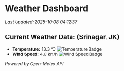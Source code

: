 
# Weather Dashboard

_Last Updated: 2025-10-08 04:12:37_

## Current Weather Data: (Srinagar, JK)
- **Temperature:** 13.3 °C ![Temperature Badge](https://img.shields.io/badge/Temperature-Low%20Temp-blue)
- **Wind Speed:** 4.0 km/h ![Wind Speed Badge](https://img.shields.io/badge/Wind%20Speed-Light%20Wind-blue)

*Powered by Open-Meteo API*
